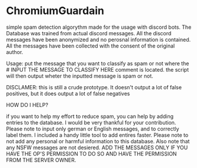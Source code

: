 # ChromiumGuardain
 simple spam detection algorythm made for the usage with discord bots. The Database was trained from actual discord messages.
 All the discord messages have been anonymized and no perosnal information is contained. All the messages have been collected with the consent of the original author.

 Usage: 
 put the message that you want to classify as spam or not where the # INPUT THE MESSAGE TO CLASSIFY HERE comment is located. the script will then output wheter the inputted message is spam or not. 

 DISCLAMER:
 this is still a crude prototype. It doesn't output a lot of false positives, but it does output a lot of false negatives

 HOW DO I HELP?

if you want to help my effort to reduce spam, you can help by adding entries to the database. I would be very thankful for your contribution. Please note to input only german or English messages, and to correctly label them. I included a handy little tool to add entires faster.
Please note to not add any personal or harmful information to this database. Also note that any NSFW messages are not desiered. 
ADD THE MESSAGES ONLY IF YOU HAVE THE OP'S PERMISSION TO DO SO AND HAVE THE PERMISSION FROM THE SERVER OWNER.

